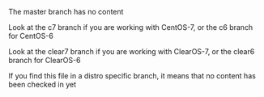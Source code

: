 The master branch has no content
 
Look at the c7 branch if you are working with CentOS-7, or the c6 branch for CentOS-6

Look at the clear7 branch if you are working with ClearOS-7, or the clear6 branch for ClearOS-6
 
If you find this file in a distro specific branch, it means that no content has been checked in yet
